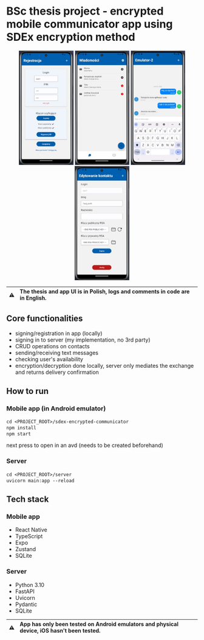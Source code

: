 # BSc thesis project - encrypted mobile communicator app using SDEx encryption method

<p align="center">
<img height="300" src=./docs/app%20screenshots/ss_registration_screen.jpg/>
<img height="300" src=./docs/app%20screenshots/ss_chat_rooms_screen.jpg/>
<img height="300" src=./docs/app%20screenshots/ss_chat_screen.jpg/>
<img height="300" src=./docs/app%20screenshots/ss_contact_edit_screen.jpg/>
</p>

| :warning: | The thesis and app UI is in Polish, logs and comments in code are in English.       |
|-----------|:------------------------------------------------------------------------------------|

## Core functionalities

- signing/registration in app (locally)
- signing in to server (my implementation, no 3rd party)
- CRUD operations on contacts
- sending/receiving text messages
- checking user's availability
- encryption/decryption done locally, server only mediates the exchange and returns delivery confirmation

## How to run

### Mobile app (in Android emulator)

```shell
cd <PROJECT_ROOT>/sdex-encrypted-communicator
npm install
npm start
```

next press <a> to open in an avd (needs to be created beforehand)

### Server

```shell
cd <PROJECT_ROOT>/server
uvicorn main:app --reload
```

## Tech stack

### Mobile app

- React Native
- TypeScript
- Expo
- Zustand
- SQLite

### Server

- Python 3.10
- FastAPI
- Uvicorn
- Pydantic
- SQLite

| :warning: | App has only been tested on Android emulators and physical device, iOS hasn't been tested.       |
|-----------|:-------------------------------------------------------------------------------------------------|
